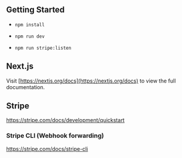 ## Getting Started

- `npm install`

- `npm run dev`

- `npm run stripe:listen`

## Next.js

Visit [https://nextjs.org/docs](https://nextjs.org/docs) to view the full documentation.

## Stripe

https://stripe.com/docs/development/quickstart

### Stripe CLI (Webhook forwarding)

https://stripe.com/docs/stripe-cli

